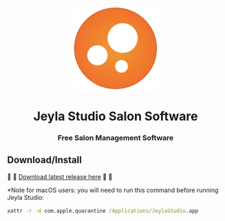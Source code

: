 <div id="jeylastudio-logo" align="center">
    <br />
    <img src="./docs/images/appIcon.svg" alt="Jeyla Studio Logo" width="200"/>
    <h1>Jeyla Studio Salon Software</h1>
    <h3>Free Salon Management Software</h3>
</div>

## <a id="download-install"></a>Download/Install

:tada: :tada: [Download latest release here](https://github.com/jeylastudio/salonsoftware/releases) :tada: :tada:

*Note for macOS users: you will need to run this command before running Jeyla Studio:
```cmd
xattr -r -d com.apple.quarantine /Applications/JeylaStudio.app
```
